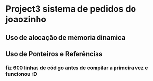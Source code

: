 # Project3 sistema de pedidos do joaozinho

## Uso de alocação de mémoria dinamica
## Uso de Ponteiros e Referências

### fiz 600 linhas de código antes de compilar a primeira vez e funcionou :D
